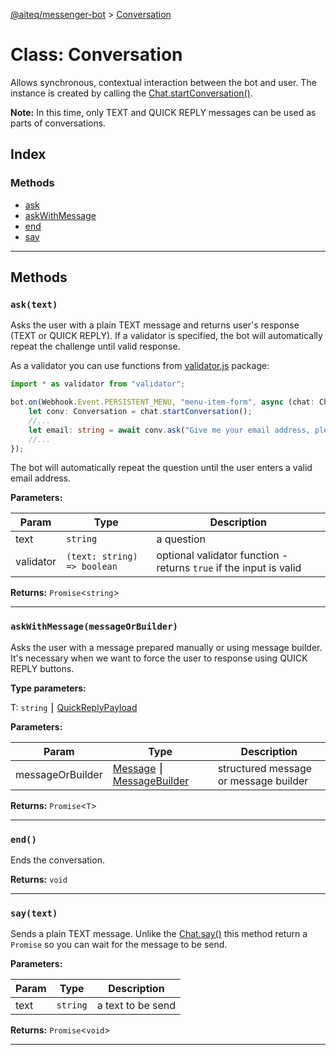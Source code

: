 [@aiteq/messenger-bot](../README.md) > [Conversation](../classes/conversation.md)

# Class: Conversation
Allows synchronous, contextual interaction between the bot and user. The instance is created by calling the [Chat.startConversation()](./chat.md#startConversation).

**Note:** In this time, only TEXT and QUICK REPLY messages can be used as parts of conversations.

## Index

### Methods
* [ask](conversation.md#ask)
* [askWithMessage](conversation.md#askwithmessage)
* [end](conversation.md#end)
* [say](conversation.md#say)
---
## Methods
<a id="ask"></a>
###  `ask(text)`
Asks the user with a plain TEXT message and returns user's response (TEXT or QUICK REPLY).
If a validator is specified, the bot will automatically repeat the challenge until valid response.

As a validator you can use functions from [validator.js](https://github.com/chriso/validator.js) package:
```typescript
import * as validator from "validator";

bot.on(Webhook.Event.PERSISTENT_MENU, "menu-item-form", async (chat: Chat) => {
    let conv: Conversation = chat.startConversation();
    //...
    let email: string = await conv.ask("Give me your email address, please", validator.isEmail)
    //...
});
```
The bot will automatically repeat the question until the user enters a valid email address.

**Parameters:**

| Param | Type | Description |
| ------ | ------ | ------ |
| text | `string`   |  a question |
| validator | `(text: string) => boolean` | optional validator function - returns `true` if the input is valid |

**Returns:** `Promise`<`string`>
___

<a id="askwithmessage"></a>
###  `askWithMessage(messageOrBuilder)`
Asks the user with a message prepared manually or using message builder. It's necessary when we want to force the user to response using QUICK REPLY buttons.

**Type parameters:**

T: `string` ⎮ [QuickReplyPayload](../interfaces/webhook.quickreplypayload.md)

**Parameters:**

| Param | Type | Description |
| ------ | ------ | ------ |
| messageOrBuilder | [Message](../modules/send.md#message) ⎮ [MessageBuilder](messagebuilder.md) |structured message or message builder |

**Returns:** `Promise`<`T`>
___

<a id="end"></a>
###  `end()`
Ends the conversation.

**Returns:** `void`
___

<a id="say"></a>
###  `say(text)`
Sends a plain TEXT message. Unlike the [Chat.say()](./chat.md#say) this method return a `Promise` so you can wait for the message to be send.

**Parameters:**

| Param | Type | Description |
| ------ | ------ | ------ |
| text | `string` | a text to be send |

**Returns:** `Promise`<`void`>
___
